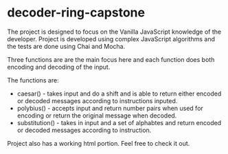 # decoder-ring-capstone

The project is designed to focus on the Vanilla JavaScript knowledge of the developer. Project is developed using complex JavaScript algorithms and the tests are done using Chai and Mocha.

Three functions are are the main focus here and each function does both encoding and decoding of the input.

The functions are:
- caesar() - takes input and do a shift and is able to return either encoded or decoded messages according to instructions inputed.
- polybius() - accepts input and return number pairs when used for encoding or return the original message when decoded.
- substitution() - takes in input and a set of alphabtes and return encoded or decoded messages according to instruction.

Project also has a working html portion. Feel free to check it out.
